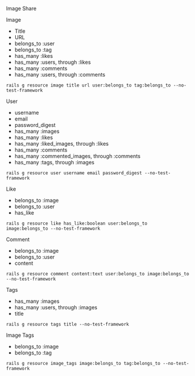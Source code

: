 Image Share

Image
- Title
- URL
- belongs_to :user
- belongs_to :tag
- has_many :likes
- has_many :users, through :likes
- has_many :comments
- has_many :users, through :comments

`rails g resource image title url user:belongs_to tag:belongs_to --no-test-framework`

User
- username
- email
- password_digest
- has_many :images
- has_many :likes
- has_many :liked_images, through :likes
- has_many :comments
- has_many :commented_images, through :comments
- has_many :tags, through :images

`rails g resource user username email password_digest --no-test-framework`

Like
- belongs_to :image
- belongs_to :user
- has_like

`rails g resource like has_like:boolean user:belongs_to image:belongs_to --no-test-framework`

Comment
- belongs_to :image
- belongs_to :user
- content

`rails g resource comment content:text user:belongs_to image:belongs_to --no-test-framework`

Tags
- has_many :images
- has_many :users, through :images
- title

`rails g resource tags title --no-test-framework`

Image Tags
- belongs_to :image
- belongs_to :tag

`rails g resource image_tags image:belongs_to tag:belongs_to --no-test-framework`
